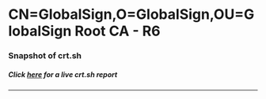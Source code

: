 # CN=GlobalSign,O=GlobalSign,OU=GlobalSign Root CA - R6
### Snapshot of crt.sh
##### Click [here](https://crt.sh/?q=Serial_468E757B50E99E36C7DCB29D8216) for a live crt.sh report

---
